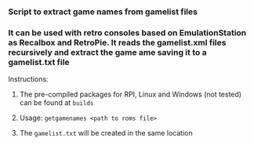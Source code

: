 ### Script to extract game names from gamelist files

### It can be used with retro consoles based on EmulationStation as Recalbox and RetroPie. It reads the gamelist.xml files recursively and extract the game ame saving it to a gamelist.txt file



Instructions:

1. The pre-compiled packages for RPI, Linux and Windows (not tested) can be found at `builds`

2. Usage: `getgamenames <path to roms file>` 

3. The `gamelist.txt` will be created in the same location
